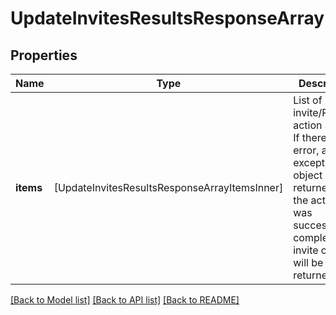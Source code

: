 # UpdateInvitesResultsResponseArray

## Properties
Name | Type | Description | Notes
------------ | ------------- | ------------- | -------------
**items** | [UpdateInvitesResultsResponseArrayItemsInner] | List of invite/Request action status. If there is an error, an exception object will be returned. If the action was successfully completed, an invite object will be returned. | [optional] 

[[Back to Model list]](../README.md#documentation-for-models) [[Back to API list]](../README.md#documentation-for-api-endpoints) [[Back to README]](../README.md)



